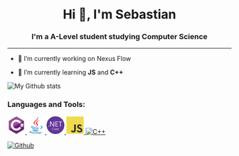 <h1 align="center">Hi 👋, I'm Sebastian</h1>
<h3 align="center">I'm a A-Level student studying Computer Science</h3>

---

- 🔭 I’m currently working on Nexus Flow

- 🌱 I’m currently learning **JS** and **C++**

<div align="left">

<div align="left">
<img height=200 src=https://github-readme-stats.vercel.app/api?username=Thelegendseb&show_icons=true&theme=dark alt="My Github stats"/>
</div>
  
<h3 align="left">Languages and Tools:</h3>
  
<p align="left"> 
  
<a href="https://www.w3schools.com/cs/" target="_blank" rel="noreferrer"> <img src="https://raw.githubusercontent.com/devicons/devicon/master/icons/csharp/csharp-original.svg" alt="csharp" width="40" height="40"/> 
</a><a href="https://www.java.com" target="_blank" rel="noreferrer"> <img src="https://raw.githubusercontent.com/devicons/devicon/master/icons/java/java-original.svg" alt="java" width="40" height="40"/> </a><a href="https://dotnet.microsoft.com/" target="_blank" rel="noreferrer"> <img src="https://raw.githubusercontent.com/devicons/devicon/master/icons/dotnetcore/dotnetcore-original.svg" alt="dotnet" width="40" height="40"/> </a><a href="https://developer.mozilla.org/en-US/docs/Web/JavaScript" target="_blank" rel="noreferrer"> <img src="https://raw.githubusercontent.com/devicons/devicon/master/icons/javascript/javascript-original.svg" alt="javascript" width="40" height="40"/> </a><a href="https://www.w3schools.com/cpp/default.asp" target="_blank" rel="noreferrer"> <img src="https://upload.wikimedia.org/wikipedia/commons/1/18/ISO_C%2B%2B_Logo.svg" alt="C++" width="40" height="40"/> </a>
  
</p>

[![Github](https://img.shields.io/github/followers/Thelegendseb?label=Follow&style=social)](https://github.com/Thelegendseb)
</div>
